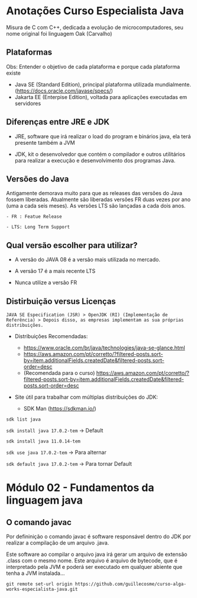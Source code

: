 # Anotações Curso Especialista Java

Misura de C com C++, dedicada a evolução de microcomputadores, seu nome original foi linguagem Oak (Carvalho)


## Plataformas

 Obs: Entender o objetivo de cada plataforma e porque cada plataforma existe

- Java SE (Standard Edition), principal plataforma utilizada mundialmente. (https://docs.oracle.com/javase/specs/)
- Jakarta EE (Enterpise Edition), voltada para aplicações executadas em servidores


## Diferenças entre JRE e JDK

- JRE, software que irá realizar o load do program e binários java, ela terá presente também a JVM

- JDK, kit o desenvolvedor que contém o compilador  e outros utilitários para realizar a execução e desenvolvimento dos programas Java.

## Versões do Java

Antigamente demorava muito para que as releases das versões do Java fossem liberadas. Atualmente são liberadas versões FR duas vezes por ano (uma a cada seis meses). As versões LTS são lançadas a cada dois anos.

    - FR : Featue Release

    - LTS: Long Term Support

## Qual versão escolher para utilizar?

- A versão do JAVA 08 é a versão mais utilizada no mercado.

- A versão 17 é a mais recente LTS

- Nunca utilize a versão FR

## Distirbuição versus Licenças

    JAVA SE Especification (JSR) > OpenJDK (RI) (Implementação de Referência) > Depois disso, as empresas implementam as sua próprias distribuições.

- Distribuiçôes Recomendadas: 
     - https://www.oracle.com/br/java/technologies/java-se-glance.html
     - https://aws.amazon.com/pt/corretto/?filtered-posts.sort-by=item.additionalFields.createdDate&filtered-posts.sort-order=desc
     - (Recomendada para o curso) https://aws.amazon.com/pt/corretto/?filtered-posts.sort-by=item.additionalFields.createdDate&filtered-posts.sort-order=desc
    
- Site útil para trabalhar com múltiplas distribuições do JDK:
    - SDK Man (https://sdkman.io/)

 ``` sdk list java ```

 ``` sdk install java 17.0.2-tem ``` -> Default

 ``` sdk install java 11.0.14-tem ```

``` sdk use java 17.0.2-tem ``` ->  Para alternar

``` sdk default java 17.0.2-tem ``` -> Para tornar Default

# 

# Módulo 02 - Fundamentos da linguagem java

## O comando javac

Por defininição o comando javac é software responsável dentro do JDK por realizar a compilação de um arquivo .java.

Este software ao compilar o arquivo java irá gerar um arquivo de extensão .class com o mesmo nome. Este arquivo é arquivo de bytecode, que é interpretado pela JVM e poderá ser executado em qualquer abiente que tenha a JVM instalada...


``` git remote set-url origin https://github.com/guillecosme/curso-alga-works-especialista-java.git ```